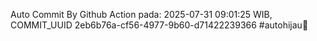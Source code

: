 Auto Commit By Github Action pada: 2025-07-31 09:01:25 WIB, COMMIT_UUID 2eb6b76a-cf56-4977-9b60-d71422239366 #autohijau🗿
